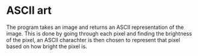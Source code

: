 # ASCII art
The program takes an image and returns an ASCII representation of the image. This is done by going through each pixel and finding the brightness of the pixel,
an ASCII charachter is then chosen to represent that pixel based on how bright the pixel is.
